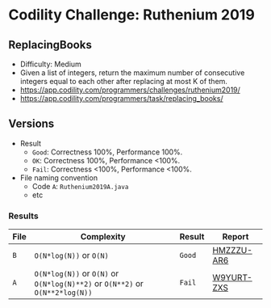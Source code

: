 # Codility Challenge: Ruthenium 2019

## ReplacingBooks

- Difficulty: Medium
- Given a list of integers, return the maximum number of consecutive integers equal to each other after replacing at most K of them.
- <https://app.codility.com/programmers/challenges/ruthenium2019/>
- <https://app.codility.com/programmers/task/replacing_books/>

## Versions

- Result
  - `Good`: Correctness 100%, Performance 100%.
  - `OK`: Correctness 100%, Performance <100%.
  - `Fail`: Correctness <100%, Performance <100%.
- File naming convention
  - Code `A`: `Ruthenium2019A.java`
  - etc

### Results

| File | Complexity                                                                   | Result | Report                                                                  |
| ---- | ---------------------------------------------------------------------------- | ------ | ----------------------------------------------------------------------- |
| `B`  | `O(N*log(N))` or `O(N)`                                                      | `Good` | [HMZZZU-AR6](https://app.codility.com/demo/results/trainingHMZZZU-AR6/) |
| `A`  | `O(N*log(N))` or `O(N)` or `O(N*log(N)**2)` or `O(N**2)` or `O(N**2*log(N))` | `Fail` | [W9YURT-ZXS](https://app.codility.com/demo/results/trainingW9YURT-ZXS/) |
